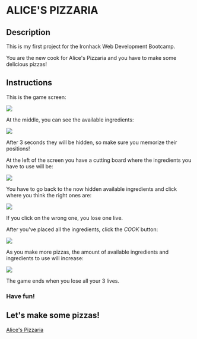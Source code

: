 # ALICE'S PIZZARIA


## Description


This is my first project for the Ironhack Web Development Bootcamp.

You are the new cook for Alice's Pizzaria and you have to make some delicious pizzas!


## Instructions


This is the game screen:

![](https://github.com/LM-Vasco/alice-pizzaria/tree/main/images/readme/readme_game_screen.png)

At the middle, you can see the available ingredients:

![](https://github.com/LM-Vasco/alice-pizzaria/tree/main/images/readme/readme_available_ingredients.png)

After 3 seconds they will be hidden, so make sure you memorize their positions!

At the left of the screen you have a cutting board where the ingredients you have to use will be:

![](https://github.com/LM-Vasco/alice-pizzaria/tree/main/images/readme/readme_cutting_board.png)

You have to go back to the now hidden available ingredients and click where you think the right ones are:

![](https://github.com/LM-Vasco/alice-pizzaria/tree/main/images/readme/readme_hidden_ingredients.png)

If you click on the wrong one, you lose one live.

After you've placed all the ingredients, click the *COOK* button:

![](https://github.com/LM-Vasco/alice-pizzaria/tree/main/images/readme/readme_cook.png)

As you make more pizzas, the amount of available ingredients and ingredients to use will increase:

![](https://github.com/LM-Vasco/alice-pizzaria/tree/main/images/readme/readme_cutting_board_increase.png)

The game ends when you lose all your 3 lives.

### Have fun!



## Let's make some pizzas!


[Alice's Pizzaria](https://lm-vasco.github.io/alice-pizzaria/)

